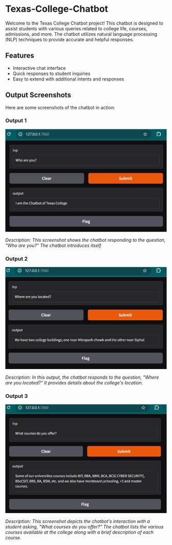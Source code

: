 # Texas-College-Chatbot

Welcome to the Texas College Chatbot project! This chatbot is designed to assist students with various queries related to college life, courses, admissions, and more. The chatbot utilizes natural language processing (NLP) techniques to provide accurate and helpful responses.

## Features

- Interactive chat interface
- Quick responses to student inquiries
- Easy to extend with additional intents and responses

## Output Screenshots

Here are some screenshots of the chatbot in action:

### Output 1
![Output 1](op1.png)

*Description: This screenshot shows the chatbot responding to the question, "Who are you?" The chatbot introduces itself.*

### Output 2
![Output 2](op2.png)

*Description: In this output, the chatbot responds to the question, "Where are you located?" It provides details about the college's location.*

### Output 3
![Output 3](op3.png)

*Description: This screenshot depicts the chatbot's interaction with a student asking, "What courses do you offer?" The chatbot lists the various courses available at the college along with a brief description of each course.*

